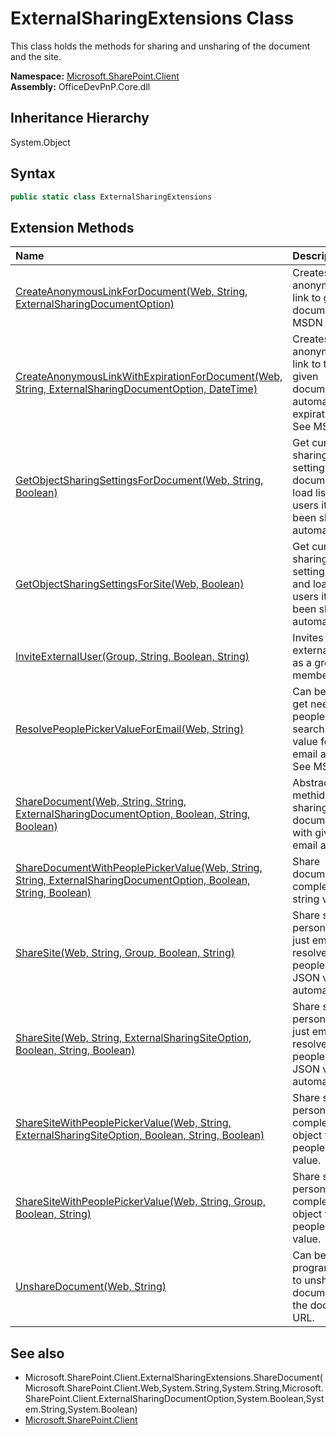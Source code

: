 # ExternalSharingExtensions Class
 This class holds the methods for sharing and unsharing of the document and the site.   

**Namespace:** [Microsoft.SharePoint.Client](Microsoft.SharePoint.Client.md)  
**Assembly:** OfficeDevPnP.Core.dll  
## Inheritance Hierarchy
System.Object  
## Syntax
```C#
public static class ExternalSharingExtensions
```
## Extension Methods
|**Name**|**Description**|
|:-----|:-----|
| [CreateAnonymousLinkForDocument(Web, String, ExternalSharingDocumentOption)](Microsoft.SharePoint.Client.ExternalSharingExtensions.65ade625.md) |  Creates anonymous link to given document. See MSDN
| [CreateAnonymousLinkWithExpirationForDocument(Web, String, ExternalSharingDocumentOption, DateTime)](Microsoft.SharePoint.Client.ExternalSharingExtensions.d634f954.md) |  Creates anonymous link to the given document with automatic expiration time. See MSDN
| [GetObjectSharingSettingsForDocument(Web, String, Boolean)](Microsoft.SharePoint.Client.ExternalSharingExtensions.f6e910ee.md) | Get current sharing settings for document and load list of users it has been shared automatically.
| [GetObjectSharingSettingsForSite(Web, Boolean)](Microsoft.SharePoint.Client.ExternalSharingExtensions.67d0238b.md) | Get current sharing settings for site and load list of users it has been shared automatically.
| [InviteExternalUser(Group, String, Boolean, String)](Microsoft.SharePoint.Client.ExternalSharingExtensions.aa73b5f1.md) | Invites an external user as a group member
| [ResolvePeoplePickerValueForEmail(Web, String)](Microsoft.SharePoint.Client.ExternalSharingExtensions.7657a39c.md) |  Can be used to get needed people picker search result value for given email account. See MSDN
| [ShareDocument(Web, String, String, ExternalSharingDocumentOption, Boolean, String, Boolean)](Microsoft.SharePoint.Client.ExternalSharingExtensions.66dc7567.md) | Abstracted methid for sharing documents just with given email address.
| [ShareDocumentWithPeoplePickerValue(Web, String, String, ExternalSharingDocumentOption, Boolean, String, Boolean)](Microsoft.SharePoint.Client.ExternalSharingExtensions.1122069f.md) | Share document with complex JSON string value.
| [ShareSite(Web, String, Group, Boolean, String)](Microsoft.SharePoint.Client.ExternalSharingExtensions.3710fea1.md) | Share site for a person using just email. Will resolve needed people picker JSON value automatically.
| [ShareSite(Web, String, ExternalSharingSiteOption, Boolean, String, Boolean)](Microsoft.SharePoint.Client.ExternalSharingExtensions.e85402ce.md) | Share site for a person using just email. Will resolve needed people picker JSON value automatically.
| [ShareSiteWithPeoplePickerValue(Web, String, ExternalSharingSiteOption, Boolean, String, Boolean)](Microsoft.SharePoint.Client.ExternalSharingExtensions.7e4b4d30.md) | Share site for a person using complex JSON object for people picker value.
| [ShareSiteWithPeoplePickerValue(Web, String, Group, Boolean, String)](Microsoft.SharePoint.Client.ExternalSharingExtensions.d3ee6e16.md) | Share site for a person using complex JSON object for people picker value.
| [UnshareDocument(Web, String)](Microsoft.SharePoint.Client.ExternalSharingExtensions.fa304889.md) | Can be used to programatically to unshare any document with the document URL.
## See also
- Microsoft.SharePoint.Client.ExternalSharingExtensions.ShareDocument(Microsoft.SharePoint.Client.Web,System.String,System.String,Microsoft.SharePoint.Client.ExternalSharingDocumentOption,System.Boolean,System.String,System.Boolean)
- [Microsoft.SharePoint.Client](Microsoft.SharePoint.Client.md)
